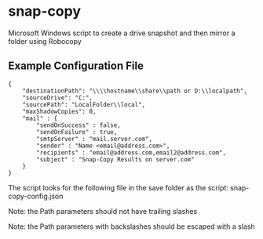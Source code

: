 # snap-copy
Microsoft Windows script to create a drive snapshot and then mirror a folder using Robocopy

## Example Configuration File

    {
        "destinationPath": "\\\\hostname\\share\\path or D:\\localpath",
        "sourceDrive": "C:",
        "sourcePath": "LocalFolder\\local", 
        "maxShadowCopies": 0,
        "mail" : {
            "sendOnSuccess" : false,
            "sendOnFailure" : true,
            "smtpServer" : "mail.server.com",
            "sender" : "Name <email@address.com>",
            "recipients" : "email@address.com,email2@address.com",
            "subject" : "Snap-Copy Results on server.com"
        }
    }
 
 The script looks for the following file in the save folder as the script: snap-copy-config.json

 Note: the Path parameters should not have trailing slashes

 Note: the Path parameters with backslashes should be escaped with a slash
